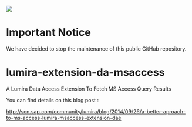 ![](https://img.shields.io/badge/STATUS-NOT%20CURRENTLY%20MAINTAINED-red.svg?longCache=true&style=flat)

# Important Notice
We have decided to stop the maintenance of this public GitHub repository.

lumira-extension-da-msaccess
============================

A Lumira Data Access Extension To Fetch MS Access Query Results

You can find details on this blog post : 

http://scn.sap.com/community/lumira/blog/2014/09/26/a-better-aproach-to-ms-access-lumira-msaccess-extension-dae
